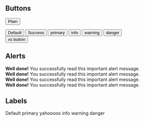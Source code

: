 ## Buttons

<button>Plain</button>

<div class="padded">
  <button type="button" class="btn btn-lg btn-default">Default</button>
  <button type="button" class="btn btn-lg btn-success">Success</button>
  <button type="button" class="btn btn-lg btn-primary">primary</button>
  <button type="button" class="btn btn-lg btn-info">info</button>
  <button type="button" class="btn btn-lg btn-warning">warning</button>
  <button type="button" class="btn btn-lg btn-danger">danger</button>
</div>

<div class="padded">
    <button type="button" class="btn btn-xs btn-default">xs button</button>
</div>


## Alerts
<div class="padded">
  <div class="alert alert-success" role="alert">
    <strong>Well done!</strong> You successfully read this important alert message.
  </div>
  <div class="alert alert-info" role="alert">
    <strong>Well done!</strong> You successfully read this important alert message.
  </div>
  <div class="alert alert-warning" role="alert">
    <strong>Well done!</strong> You successfully read this important alert message.
  </div>
  <div class="alert alert-danger" role="alert">
    <strong>Well done!</strong> You successfully read this important alert message.
  </div>
</div>

## Labels
<div class="padded">
  <span class="label label-default">Default</span>
  <span class="label label-primary">primary</span>
  <span class="label label-success">yahooooo</span>
  <span class="label label-info">info</span>
  <span class="label label-warning">warning</span>
  <span class="label label-danger">danger</span>
</div>
